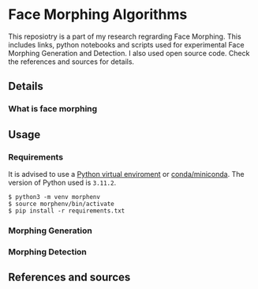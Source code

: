 # Face Morphing Algorithms

This reposiotry is a part of my research regrarding Face Morphing. This includes links, python notebooks and scripts used for experimental Face Morphing Generation and Detection. I also used open source code. Check the references and sources for details.

## Details

### What is face morphing


## Usage

### Requirements
It is advised to use a [Python virtual enviroment](https://docs.python.org/3/library/venv.html) or [conda/miniconda](https://docs.conda.io/projects/miniconda/en/latest/). The version of Python used is ```3.11.2```.

```
$ python3 -m venv morphenv
$ source morphenv/bin/activate
$ pip install -r requirements.txt
```

### Morphing Generation


### Morphing Detection



## References and sources